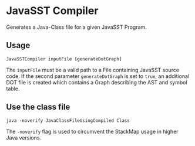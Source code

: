 # JavaSST Compiler

Generates a Java-Class file for a given JavaSST Program.

## Usage
```
JavaSSTCompiler inputFile [generateDotGraph]
```
The `inputFile` must be a valid path to a File containing JavaSST source code.
If the second parameter `generateDotGraph` is set to `true`, an additional DOT file is created which contains a Graph describing the AST and symbol table. 

## Use the class file
```
java -noverify JavaClassFileUsingCompiled Class
```
The `-noverify` flag is used to circumvent the StackMap usage in higher Java versions.
